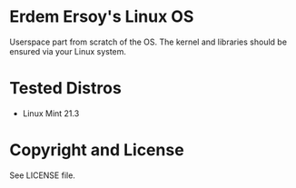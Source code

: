 # Erdem Ersoy's Linux OS
Userspace part from scratch of the OS. The kernel and libraries should be ensured via your Linux system.

# Tested Distros
- Linux Mint 21.3

# Copyright and License
See LICENSE file.

